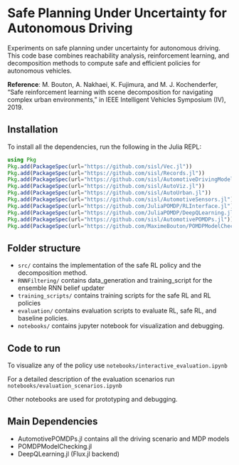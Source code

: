 # Safe Planning Under Uncertainty for Autonomous Driving

Experiments on safe planning under uncertainty for autonomous driving. 
This code base combines reachability analysis, reinforcement learning, and decomposition methods to compute safe and efficient policies for autonomous vehicles.

**Reference**: M. Bouton, A. Nakhaei, K. Fujimura, and M. J. Kochenderfer, “Safe reinforcement learning with scene decomposition for navigating complex urban environments,” in IEEE Intelligent Vehicles Symposium (IV), 2019. 

## Installation

To install all the dependencies, run the following in the Julia REPL:

```julia 
using Pkg
Pkg.add(PackageSpec(url="https://github.com/sisl/Vec.jl"))
Pkg.add(PackageSpec(url="https://github.com/sisl/Records.jl"))
Pkg.add(PackageSpec(url="https://github.com/sisl/AutomotiveDrivingModels.jl"))
Pkg.add(PackageSpec(url="https://github.com/sisl/AutoViz.jl"))
Pkg.add(PackageSpec(url="https://github.com/sisl/AutoUrban.jl"))
Pkg.add(PackageSpec(url="https://github.com/sisl/AutomotiveSensors.jl"))
Pkg.add(PackageSpec(url="https://github.com/JuliaPOMDP/RLInterface.jl"))
Pkg.add(PackageSpec(url="https://github.com/JuliaPOMDP/DeepQLearning.jl"))
Pkg.add(PackageSpec(url="https://github.com/sisl/AutomotivePOMDPs.jl"))
Pkg.add(PackageSpec(url="https://github.com/MaximeBouton/POMDPModelChecking.jl"))
``` 

## Folder structure

- `src/` contains the implementation of the safe RL policy and the decomposition method.
- `RNNFiltering/` contains data_generation and training_script for the ensemble RNN belief updater
- `training_scripts/` contains training scripts for the safe RL and RL policies
- `evaluation/` contains evaluation scripts to evaluate RL, safe RL, and baseline policies.
- `notebooks/` contains jupyter notebook for visualization and debugging. 


## Code to run

To visualize any of the policy use `notebooks/interactive_evaluation.ipynb`

For a detailed description of the evaluation scenarios run `notebooks/evaluation_scenarios.ipynb`

Other notebooks are used for prototyping and debugging. 


## Main Dependencies

- AutomotivePOMDPs.jl contains all the driving scenario and MDP models
- POMDPModelChecking.jl 
- DeepQLearning.jl (Flux.jl backend)
